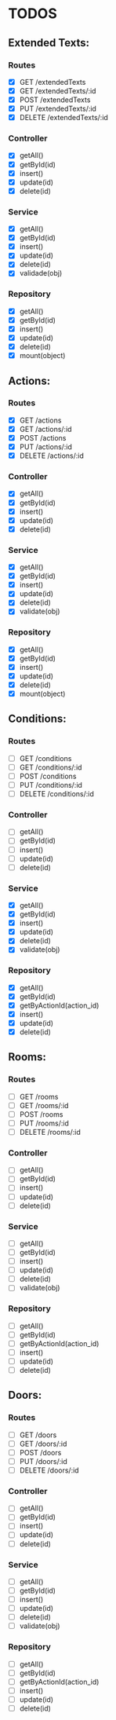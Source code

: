 # TODOS

## Extended Texts:

### Routes

- [x] GET /extendedTexts
- [x] GET /extendedTexts/:id
- [x] POST /extendedTexts
- [x] PUT /extendedTexts/:id
- [x] DELETE /extendedTexts/:id

### Controller

- [x] getAll()
- [x] getById(id)
- [x] insert()
- [x] update(id)
- [x] delete(id)

### Service

- [x] getAll()
- [x] getById(id)
- [x] insert()
- [x] update(id)
- [x] delete(id)
- [x] validade(obj)

### Repository

- [x] getAll()
- [x] getById(id)
- [x] insert()
- [x] update(id)
- [x] delete(id)
- [x] mount(object)

## Actions:

### Routes

- [x] GET /actions
- [x] GET /actions/:id
- [x] POST /actions
- [x] PUT /actions/:id
- [x] DELETE /actions/:id

### Controller

- [x] getAll()
- [x] getById(id)
- [x] insert()
- [x] update(id)
- [x] delete(id)

### Service

- [x] getAll()
- [x] getById(id)
- [x] insert()
- [x] update(id)
- [x] delete(id)
- [x] validate(obj)

### Repository

- [x] getAll()
- [x] getById(id)
- [x] insert()
- [x] update(id)
- [x] delete(id)
- [x] mount(object)

## Conditions:

### Routes

- [ ] GET /conditions
- [ ] GET /conditions/:id
- [ ] POST /conditions
- [ ] PUT /conditions/:id
- [ ] DELETE /conditions/:id

### Controller

- [ ] getAll()
- [ ] getById(id)
- [ ] insert()
- [ ] update(id)
- [ ] delete(id)

### Service

- [x] getAll()
- [x] getById(id)
- [x] insert()
- [x] update(id)
- [x] delete(id)
- [x] validate(obj)

### Repository

- [x] getAll()
- [x] getById(id)
- [x] getByActionId(action_id)
- [x] insert()
- [x] update(id)
- [x] delete(id)

## Rooms:

### Routes

- [ ] GET /rooms
- [ ] GET /rooms/:id
- [ ] POST /rooms
- [ ] PUT /rooms/:id
- [ ] DELETE /rooms/:id

### Controller

- [ ] getAll()
- [ ] getById(id)
- [ ] insert()
- [ ] update(id)
- [ ] delete(id)

### Service

- [ ] getAll()
- [ ] getById(id)
- [ ] insert()
- [ ] update(id)
- [ ] delete(id)
- [ ] validate(obj)

### Repository

- [ ] getAll()
- [ ] getById(id)
- [ ] getByActionId(action_id)
- [ ] insert()
- [ ] update(id)
- [ ] delete(id)

## Doors:

### Routes

- [ ] GET /doors
- [ ] GET /doors/:id
- [ ] POST /doors
- [ ] PUT /doors/:id
- [ ] DELETE /doors/:id

### Controller

- [ ] getAll()
- [ ] getById(id)
- [ ] insert()
- [ ] update(id)
- [ ] delete(id)

### Service

- [ ] getAll()
- [ ] getById(id)
- [ ] insert()
- [ ] update(id)
- [ ] delete(id)
- [ ] validate(obj)

### Repository

- [ ] getAll()
- [ ] getById(id)
- [ ] getByActionId(action_id)
- [ ] insert()
- [ ] update(id)
- [ ] delete(id)
